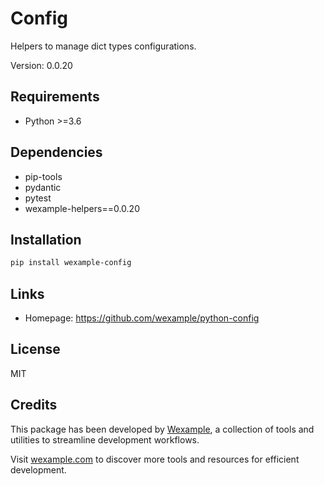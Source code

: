 # Config

Helpers to manage dict types configurations.

Version: 0.0.20

## Requirements

- Python >=3.6

## Dependencies

- pip-tools
- pydantic
- pytest
- wexample-helpers==0.0.20

## Installation

```bash
pip install wexample-config
```

## Links

- Homepage: https://github.com/wexample/python-config

## License

MIT
## Credits

This package has been developed by [Wexample](https://wexample.com), a collection of tools and utilities to streamline development workflows.

Visit [wexample.com](https://wexample.com) to discover more tools and resources for efficient development.